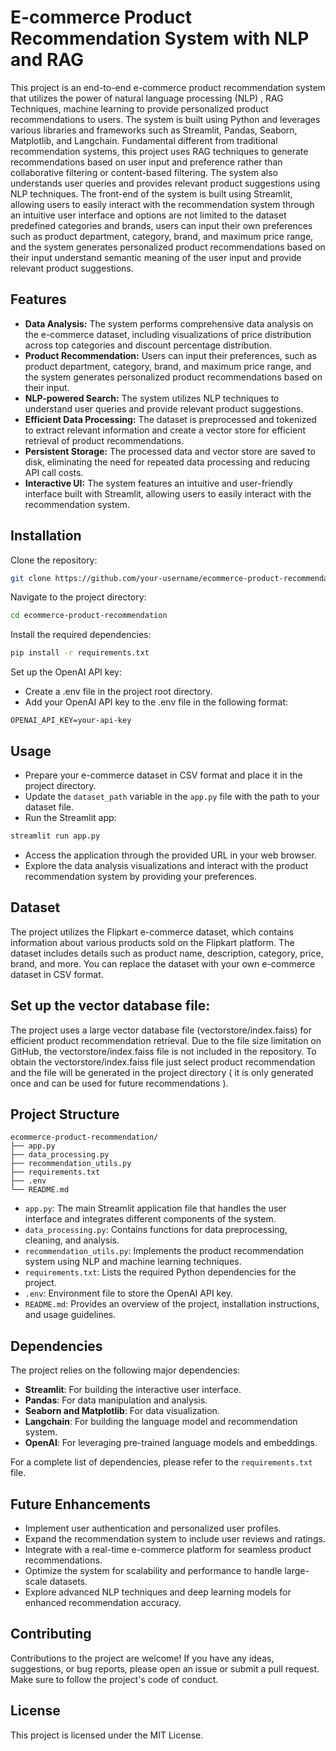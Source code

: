 
# E-commerce Product Recommendation System with NLP and RAG 

This project is an end-to-end e-commerce product recommendation system that utilizes the power of natural language processing (NLP) , RAG Techniques,  machine learning to provide personalized product recommendations to users. The system is built using Python and leverages various libraries and frameworks such as Streamlit, Pandas, Seaborn, Matplotlib, and Langchain. Fundamental different from traditional recommendation systems, this project uses RAG techniques to generate recommendations based on user input and preference rather than collaborative filtering or content-based filtering. The system also understands user queries and provides relevant product suggestions using NLP techniques. The front-end of the system is built using Streamlit, allowing users to easily interact with the recommendation system through an intuitive user interface and options 
are not limited to the dataset predefined categories and brands, users can input their own preferences such as product department, category, brand, and maximum price range, and the system generates personalized product recommendations based on their input understand semantic meaning of the user input and provide relevant product suggestions. 

## Features

- **Data Analysis:** The system performs comprehensive data analysis on the e-commerce dataset, including visualizations of price distribution across top categories and discount percentage distribution.
- **Product Recommendation:** Users can input their preferences, such as product department, category, brand, and maximum price range, and the system generates personalized product recommendations based on their input.
- **NLP-powered Search:** The system utilizes NLP techniques to understand user queries and provide relevant product suggestions.
- **Efficient Data Processing:** The dataset is preprocessed and tokenized to extract relevant information and create a vector store for efficient retrieval of product recommendations.
- **Persistent Storage:** The processed data and vector store are saved to disk, eliminating the need for repeated data processing and reducing API call costs.
- **Interactive UI:** The system features an intuitive and user-friendly interface built with Streamlit, allowing users to easily interact with the recommendation system.

## Installation

Clone the repository:
```bash
git clone https://github.com/your-username/ecommerce-product-recommendation.git
```

Navigate to the project directory:
```bash
cd ecommerce-product-recommendation
```

Install the required dependencies:
```bash
pip install -r requirements.txt
```

Set up the OpenAI API key:
- Create a .env file in the project root directory.
- Add your OpenAI API key to the .env file in the following format:
```
OPENAI_API_KEY=your-api-key
```

## Usage

- Prepare your e-commerce dataset in CSV format and place it in the project directory.
- Update the `dataset_path` variable in the `app.py` file with the path to your dataset file.
- Run the Streamlit app:
```bash
streamlit run app.py
```
- Access the application through the provided URL in your web browser.
- Explore the data analysis visualizations and interact with the product recommendation system by providing your preferences.

## Dataset

The project utilizes the Flipkart e-commerce dataset, which contains information about various products sold on the Flipkart platform. The dataset includes details such as product name, description, category, price, brand, and more. You can replace the dataset with your own e-commerce dataset in CSV format.

## Set up the vector database file:

The project uses a large vector database file (vectorstore/index.faiss) for efficient product recommendation retrieval.
Due to the file size limitation on GitHub, the vectorstore/index.faiss file is not included in the repository.
To obtain the vectorstore/index.faiss file just select product recommendation and the file will be generated in the project directory ( it is only generated once and can be used for future recommendations ).



## Project Structure

```
ecommerce-product-recommendation/
├── app.py
├── data_processing.py
├── recommendation_utils.py
├── requirements.txt
├── .env
└── README.md
```
- `app.py`: The main Streamlit application file that handles the user interface and integrates different components of the system.
- `data_processing.py`: Contains functions for data preprocessing, cleaning, and analysis.
- `recommendation_utils.py`: Implements the product recommendation system using NLP and machine learning techniques.
- `requirements.txt`: Lists the required Python dependencies for the project.
- `.env`: Environment file to store the OpenAI API key.
- `README.md`: Provides an overview of the project, installation instructions, and usage guidelines.

## Dependencies

The project relies on the following major dependencies:
- **Streamlit**: For building the interactive user interface.
- **Pandas**: For data manipulation and analysis.
- **Seaborn and Matplotlib**: For data visualization.
- **Langchain**: For building the language model and recommendation system.
- **OpenAI**: For leveraging pre-trained language models and embeddings.

For a complete list of dependencies, please refer to the `requirements.txt` file.


## Future Enhancements

- Implement user authentication and personalized user profiles.
- Expand the recommendation system to include user reviews and ratings.
- Integrate with a real-time e-commerce platform for seamless product recommendations.
- Optimize the system for scalability and performance to handle large-scale datasets.
- Explore advanced NLP techniques and deep learning models for enhanced recommendation accuracy.

## Contributing

Contributions to the project are welcome! If you have any ideas, suggestions, or bug reports, please open an issue or submit a pull request. Make sure to follow the project's code of conduct.


## License

This project is licensed under the MIT License.
